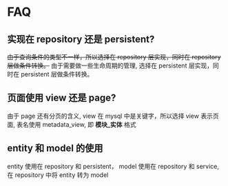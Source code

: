 # FAQ

## 实现在 repository 还是 persistent?
~~由于查询条件的类型不一样，所以选择在 repository 层实现，同时在 repository 层做条件转换。~~
由于需要做一些生命周期的管理, 选择在 persistent 层实现，同时在 persistent 层做条件转换。

## 页面使用 view 还是 page?
由于 page 还有分页的含义, view 在 mysql 中是关键字，所以选择 view 表示页面, 表名使用 metadata_view, 即 **模块_实体** 格式

## entity 和 model 的使用
entity 使用在 repository 和 persistent， model 使用在 repository 和 service, 在 repository 中将 entity 转为 model
